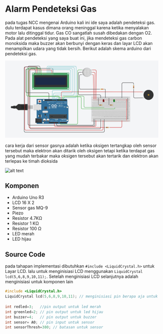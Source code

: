 # Alarm Pendeteksi Gas
pada tugas NCC mengenai Arduino kali ini ide saya adalah pendeteksi gas. dulu terdapat kasus dimana orang meninggal karena ketika menyalakan motor lalu ditinggal tidur. 
Gas CO sangatlah susah dibedakan dengan O2. Pada alat pendeteksi yang saya buat ini, jika mendeteksi gas carbon monoksida maka buzzer akan berbunyi dengan keras dan layar LCD akan menampilkan 
udara yang tidak bersih. Berikut adalah skema arduino dari pendeteksi gas.

![alt text](https://github.com/EEB12/Alarm-Pendeteksi-gas/blob/main/Arduino/skema.JPG?raw=true "Ilustrasi" )

cara kerja dari sensor gasnya adalah ketika oksigen tertangkap oleh sensor tersebut maka elektron akan ditarik oleh oksigen tetapi ketika terdapat
gas yang mudah terbakar maka oksigen tersebut akan tertarik dan elektron akan terlepas ke timah dioksida

![alt text](https://lastminuteengineers.com/wp-content/uploads/arduino/MQ2-Gas-Sensor-Working.gif?raw=true "Ilustrasi" )

## Komponen

* Arduino Uno R3
* LCD 16 X 2
* Sensor gas MQ-9
* Piezo
* Resistor 4.7KΩ
* Resistor 1 KΩ
* Resistor 100 Ω
* LED merah
* LED hijau

## Source Code
pada tahapan implementasi dibutuhkan  ``#include <LiquidCrystal.h>`` untuk Layar LCD. lalu untuk menginisiasi LCD menggunakan
``LiquidCrystal lcd(5,6,8,9,10,11);``. Setelah menginisiasi LCD selanjutnya adalah menginisiasi untuk komponen lain

```C
#include <LiquidCrystal.h>
LiquidCrystal lcd(5,6,8,9,10,11); // menginisiasi pin berapa aja untuk lcd

int redled=3;	//pin output untuk led merah
int greenled=2;	// pin output untuk led hijau
int buzzer=4;	// pin output untuk buzzer
int sensor= A0;	// pin input untuk sensor
int sensorThresh=380; // batasan untuk sensor
```
